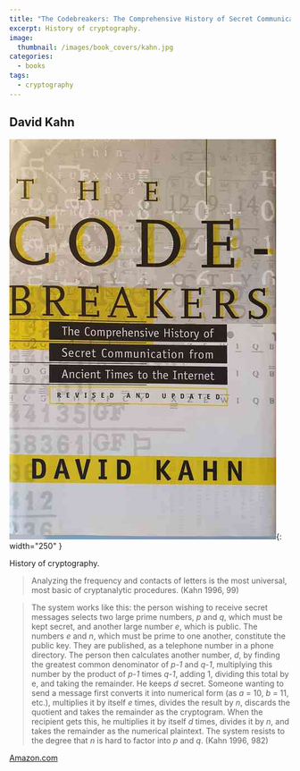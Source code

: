 ```yaml
---
title: "The Codebreakers: The Comprehensive History of Secret Communication from Ancient Times to the Internet"
excerpt: History of cryptography.
image:
  thumbnail: /images/book_covers/kahn.jpg
categories:
  - books
tags:
  - cryptography
---
```



## David Kahn


![alt text](/images/book_covers/kahn.jpg "Title"){: width="250" }

History of cryptography.

> Analyzing the frequency and contacts of letters is the most universal, most basic of cryptanalytic procedures. (Kahn 1996, 99)


> The system works like this: the person wishing to receive secret messages selects two large prime numbers, *p* and *q*, 
> which must be kept secret, and another large number *e*, which is public. The numbers *e* and *n*, which must be prime
> to one another, constitute the public key. They are published, as a telephone number in a phone directory. The person
> then calculates another number, *d*, by finding the greatest common denominator of *p-1* and *q-1*, multiplying this number
> by the product of *p-1* times *q-1*, adding 1, dividing this total by e, and taking the remainder. He keeps *d* secret. 
> Someone wanting to send a message first converts it into numerical form (as *a* = 10, *b* = 11, etc.),
> multiplies it by itself *e* times, divides the result by *n*, discards the quotient and takes the remainder as the cryptogram.
> When the recipient gets this, he multiplies it by itself *d* times, divides it by *n*, and takes the remainder as 
> the numerical plaintext. The system resists to the degree that *n* is hard to factor into *p* and *q*. (Kahn 1996, 982)


[Amazon.com](https://www.amazon.com/Codebreakers-Comprehensive-History-Communication-Internet/dp/0684831309)





